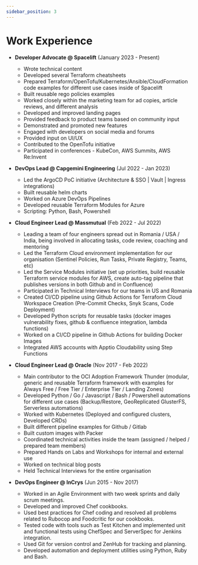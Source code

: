 ```yaml
---
sidebar_position: 3
---
```


# Work Experience

- **Developer Advocate @ Spacelift** (January 2023 - Present)
    - Wrote technical content
    - Developed several Terraform cheatsheets
    - Prepared Terraform/OpenTofu/Kubernetes/Ansible/CloudFormation code examples for different use cases inside of Spacelift
    - Built reusable rego policies examples
    - Worked closely within the marketing team for ad copies, article reviews, and different analysis
    - Developed and improved landing pages
    - Provided feedback to product teams based on community input
    - Demonstrated and promoted new features
    - Engaged with developers on social media and forums
    - Provided input on UI/UX
    - Contributed to the OpenTofu initiative
    - Participated in conferences - KubeCon, AWS Summits, AWS Re:Invent

- **DevOps Lead @ Capgemini Engineering** (Jul 2022 - Jan 2023)
    - Led the ArgoCD PoC initiative (Architecture & SSO | Vault | Ingress integrations)
    - Built reusable helm charts
    - Worked on Azure DevOps Pipelines
    - Developed reusable Terraform Modules for Azure
    - Scripting: Python, Bash, Powershell

- **Cloud Engineer Lead @ Massmutual** (Feb 2022 - Jul 2022)
    - Leading a team of four engineers spread out in Romania / USA / India, being involved in allocating tasks, code review, coaching and mentoring
    - Led the Terraform Cloud environment implementation for our organisation (Sentinel Policies, Run Tasks, Private Registry, Teams, etc)
    - Led the Service Modules initiative (set up priorities, build reusable Terraform service modules for AWS, create auto-tag pipeline that publishes versions in both Github and in Confluence)
    - Participated in Technical Interviews for our teams in US and Romania
    - Created CI/CD pipeline using Github Actions for Terraform Cloud Workspace Creation (Pre-Commit Checks, Snyk Scans, Code Deployment)
    - Developed Python scripts for reusable tasks (docker images vulnerability fixes, github & confluence integration, lambda functions)
    - Worked on a CI/CD pipeline in Github Actions for building Docker Images
    - Integrated AWS accounts with Apptio Cloudability using Step Functions

- **Cloud Engineer Lead @ Oracle** (Nov 2017 - Feb 2022)
    - Main contributor to the OCI Adoption Framework Thunder (modular, generic and reusable Terraform framework with examples for Always Free / Free Tier / Enterprise Tier / Landing Zones)
    - Developed Python / Go / Javascript / Bash / Powershell automations for different use cases (Backup/Restore, GeoReplicated GlusterFS, Serverless automations)
    - Worked with Kubernetes (Deployed and configured clusters, Developed CRDs)
    - Built different pipeline examples for Github / Gitlab
    - Built custom images with Packer
    - Coordinated technical activities inside the team (assigned / helped / prepared team members)
    - Prepared Hands on Labs and Workshops for internal and external use
    - Worked on technical blog posts
    - Held Technical Interviews for the entire organisation

- **DevOps Engineer @ InCrys** (Jun 2015 - Nov 2017)
    - Worked in an Agile Environment with two week sprints and daily scrum meetings.
    - Developed and improved Chef cookbooks.
    - Used best practices for Chef coding and resolved all problems related to Rubocop and Foodcritic for our cookbooks.
    - Tested code with tools such as Test Kitchen and implemented unit and functional tests using ChefSpec and ServerSpec for Jenkins integration.
    - Used Git for version control and ZenHub for tracking and planning.
    - Developed automation and deployment utilities using Python, Ruby and Bash.